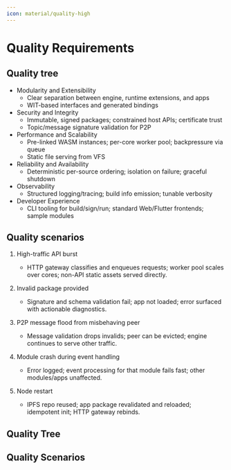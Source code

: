 ```yaml
---
icon: material/quality-high
---
```


# Quality Requirements

<!-- See: https://docs.arc42.org/section-10/ -->

## Quality tree

- Modularity and Extensibility
  - Clear separation between engine, runtime extensions, and apps
  - WIT-based interfaces and generated bindings
- Security and Integrity
  - Immutable, signed packages; constrained host APIs; certificate trust
  - Topic/message signature validation for P2P
- Performance and Scalability
  - Pre-linked WASM instances; per-core worker pool; backpressure via queue
  - Static file serving from VFS
- Reliability and Availability
  - Deterministic per-source ordering; isolation on failure; graceful shutdown
- Observability
  - Structured logging/tracing; build info emission; tunable verbosity
- Developer Experience
  - CLI tooling for build/sign/run; standard Web/Flutter frontends; sample modules

## Quality scenarios

1) High-traffic API burst
   - HTTP gateway classifies and enqueues requests; worker pool scales over cores; non-API static assets served directly.

2) Invalid package provided
   - Signature and schema validation fail; app not loaded; error surfaced with actionable diagnostics.

3) P2P message flood from misbehaving peer
   - Message validation drops invalids; peer can be evicted; engine continues to serve other traffic.

4) Module crash during event handling
   - Error logged; event processing for that module fails fast; other modules/apps unaffected.

5) Node restart
   - IPFS repo reused; app package revalidated and reloaded; idempotent init; HTTP gateway rebinds.

## Quality Tree

## Quality Scenarios
